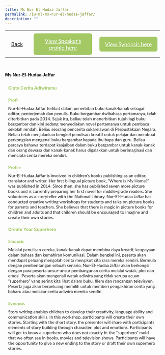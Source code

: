 ```yaml
---
title: Ms Nur El Hudaa Jaffar
permalink: /iw-ml-ms-nur-el-hudaa-jaffar/
description: ""
---
```

<style>
  .video-container {
  position: relative;
  width: 100%;
  overflow: hidden;
  padding-top: 56.25%; 
}
.responsive-iframe {
  position: absolute;
  top: 0;
  left: 0;
  bottom: 0;
  right: 0;
  width: 100%;
  height: 100%;
  border: none;
}
.btntop {
    position: fixed;
    float: right;
    bottom: 20px;
    right: 80px;
    z-index: 99;
    boder: none;
    background-color: #3bb9ff;
    cursor: pointer;
    padding: 15px;
    boder-radius: 4px;
    color: #fff;
    font-weight: 600;
}
    .btn1,.btn2{
      font-size: 18px;
    font-family: Lato,sans-serif;
    background-color: #a3c864;
    padding: 13px 13px;
    border-radius: 6px;
    text-align: center;
    display: block;
    margin-left: 8px;
  }
  @media only screen and (max-width: 600px){ 
  .btn1,.btn2{
   margin-left: -6px;
    padding: 1px 8px;
  }
  }
   .btn1:hover {
background-color: lightgrey;!important;
}
 .btn2:hover {
background-color: lightgrey;!important;
}
.content a {
margin-bottom:0rem;
text-decoration:none;
}
  img {
height:auto;
max-width:100%;
}
</style>


<table>
  <tbody><tr>   
        <td style="border: none;
  text-align: left;padding: 20px;">
<a href="/iw-malay-session">Back</a>
</td>
    <td style="border: none;
  text-align: left;padding: 8px;width: 43%;"> <a href="#C1" class="btn1" style="color:#fff;">View Speaker's profile here</a> </td>
    <td style="border: none;
  text-align: left;padding: 8px;width: 43%;">
      <a href="#C2" class="btn2" style="color:#fff;">  View Synopsis here</a>
    </td>
    </tr>
</tbody></table><br>

 <p> <strong>Ms Nur-El-Hudaa Jaffar</strong><br></p>
  <h4 style="padding-top:12px;margin:10px;color:#a3c864;">Cipta Cerita Adiwiramu</h4>
	
<h4 id="C1" style="padding-top:12px;margin:10px;color:#a3c864;font-family:Lato,sans-serif;">Profil</h4>
<p style="margin:10px;font-family: Lato,sans-serif;">
Nur-El-Hudaa Jaffar terlibat dalam penerbitan buku kanak-kanak sebagai editor, penterjemah dan penulis. Buku bergambar dwibahasa pertamanya, telah diterbitkan pada 2014. Sejak itu, beliau telah menerbitkan tujuh lagi buku bergambar dan kini sedang menyediakan novel pertamanya untuk pembaca sekolah rendah. Beliau seorang pencerita sukarelawan di Perpustakaan Negara. Beliau telah menjalankan bengkel penulisan kreatif untuk pelajar dan membuat perkongsian mengenai buku bergambar kepada ibu bapa dan guru. Beliau percaya bahawa terdapat keajaiban dalam buku bergambar untuk kanak-kanak dan orang dewasa dan kanak-kanak harus digalakkan untuk berimaginasi dan mencipta cerita mereka sendiri.
</p>
	
 <h4 id="C1" style="padding-top:12px;margin:10px;color:#a3c864;font-family:Lato,sans-serif;">Profile</h4>
<p style="margin:10px;font-family: Lato,sans-serif;">
Nur-El-Hudaa Jaffar is involved in children’s books publishing as an editor, translator and writer. Her first bilingual picture book, “Where is My Home?” was published in 2014. Since then, she has published seven more picture books and is currently preparing her first novel for middle-grade readers. She volunteers as a storyteller with the National Library. Nur-El-Hudaa Jaffar has conducted creative writing workshops for students and talks on picture books for parents and teachers. She believes that there is magic in picture books for children and adults and that children should be encouraged to imagine and create their own stories.
</p>

<h4 style="padding-top:12px;margin:10px;color:#a3c864;">Create Your Superhero</h4>

<h4 id="C2" style="padding-top:12px;margin:10px;color:#a3c864;font-family:Lato,sans-serif;">Sinopsis</h4> 
<p style="margin:10px;font-family: Lato,sans-serif;">
Melalui penulisan cereka, kanak-kanak dapat membina daya kreatif, keupayaan dalam bahasa dan kemahiran komunikasi. Dalam bengkel ini, peserta akan mendapat peluang mengolah cerita mengikut cita rasa mereka sendiri. Bermula dengan pembentangan sebuah senario, Nur-El-Hudaa Jaffar akan berkongsi dengan para peserta unsur-unsur pembangunan cerita melalui watak, plot dan emosi. Peserta akan mengenali watak adiwira yang tidak serupa acuan “superhero” yang sering kita lihat dalam buku, filem dan rancangan televisyen. Peserta juga akan berpeluang memilih untuk memberi pengakhiran cerita yang baharu atau melakar cerita adiwira mereka sendiri.
</p>

<h4 id="C2" style="padding-top:12px;margin:10px;color:#a3c864;font-family:Lato,sans-serif;">Synopsis</h4> 
<p style="margin:10px;font-family: Lato,sans-serif;">
Story writing enables children to develop their creativity, language ability and communication skills. In this workshop, participants will create their own stories. Starting with the short story, the presenter will share with participants elements of story building through character, plot and emotions. Participants will get to know a superhero who does not exactly fit the "superhero" mold that we often see in books, movies and television shows. Participants will have the opportunity to give a new ending to the story or draft their own superhero stories.
</p>